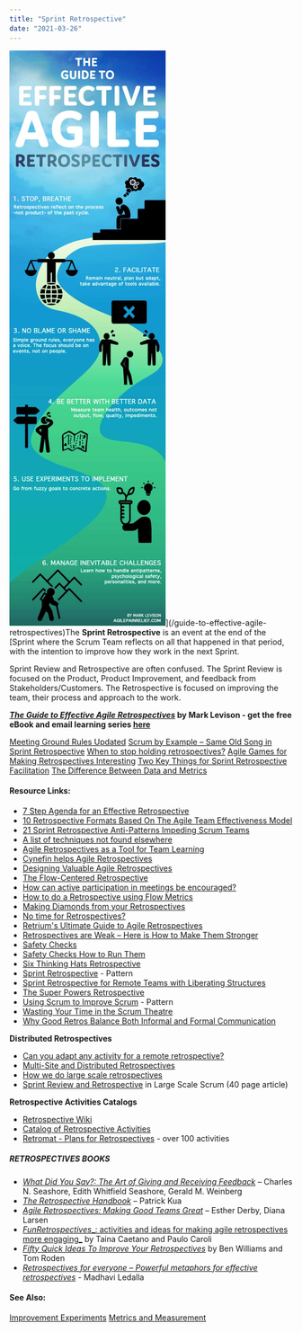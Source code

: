 ```yaml
---
title: "Sprint Retrospective"
date: "2021-03-26"
---
```


![The Guide to Effective Agile Retrospectives Infographic by Mark Levison Agile Pain Relief](images/The-Guide-to-Effective-Agile-Retrospectives-infographic-v1-1-1-scaled.jpg)](/guide-to-effective-agile-retrospectives)The **Sprint Retrospective** is an event at the end of the [Sprint where the Scrum Team reflects on all that happened in that period, with the intention to improve how they work in the next Sprint.

Sprint Review and Retrospective are often confused. The Sprint Review is focused on the Product, Product Improvement, and feedback from Stakeholders/Customers. The Retrospective is focused on improving the team, their process and approach to the work.

**[_The Guide to Effective Agile Retrospectives_](/guide-to-effective-agile-retrospectives) by Mark Levison - get the free eBook and email learning series [here](/guide-to-effective-agile-retrospectives)**

[Meeting Ground Rules Updated](/blog/meeting-ground-rules-updated.html) [Scrum by Example – Same Old Song in Sprint Retrospective](/blog/same-old-song-in-sprint-retrospective.html) [When to stop holding retrospectives?](/blog/when-to-stop-holding-retrospectives.html) [Agile Games for Making Retrospectives Interesting](/blog/agile-games-for-making-retrospectives-interesting.html) [Two Key Things for Sprint Retrospective Facilitation](/blog/two-key-things-for-sprint-retrospective-facilitation.html) [The Difference Between Data and Metrics](/blog/be-better-with-better-data.html)

#### Resource Links:

- [7 Step Agenda for an Effective Retrospective](https://www.thoughtworks.com/insights/blog/7-step-agenda-effective-retrospective)
- [10 Retrospective Formats Based On The Agile Team Effectiveness Model](https://medium.com/the-liberators/10-retrospective-formats-based-on-the-agile-team-effectiveness-model-98936622d11b)
- [21 Sprint Retrospective Anti-Patterns Impeding Scrum Teams](https://age-of-product.com/sprint-retrospective-anti-patterns/)
- [A list of techniques not found elsewhere](https://medium.com/agile-outside-the-box/looking-for-a-new-retrospective-technique-try-one-of-these-19a109b1f1cd)
- [Agile Retrospectives as a Tool for Team Learning](https://www.agilealliance.org/agile-retrospectives-as-a-tool-for-team-learning/)
- [Cynefin helps Agile Retrospectives](https://teotti.com/cynefin-helps-agile-retrospectives/)
- [Designing Valuable Agile Retrospectives](https://www.benlinders.com/2014/designing-valuable-agile-retrospectives/)
- [The Flow-Centered Retrospective](https://medium.com/idealo-tech-blog/the-flow-centered-retrospective-learn-to-make-your-team-flow-986485b35975)
- [How can active participation in meetings be encouraged?](https://www.retrium.com/blog/how-to-encourage-your-team-to-speak-up-in-meetings)
- [How to do a Retrospective using Flow Metrics](https://medium.com/the-liberators/how-to-do-a-retrospective-using-flow-metrics-612bf48bdeba)
- [Making Diamonds from your Retrospectives](https://www.agile42.com/en/blog/making-diamonds-your-retrospectives-diamond-participatory-decision-making)
- [No time for Retrospectives?](https://chrisdaviescoach.medium.com/no-time-for-retrospectives-a41edb3a5bbf)
- [Retrium's Ultimate Guide to Agile Retrospectives](https://www.retrium.com/ultimate-guide-to-agile-retrospectives/intro)
- [Retrospectives are Weak – Here is How to Make Them Stronger](https://www.infoq.com/articles/retrospectives-weak-stronger/)
- [Safety Checks](https://stevenmsmith.com/ar-safety-check/)
- [Safety Checks How to Run Them](https://lizkeogh.com/2012/12/05/how-to-run-safety-checks/)
- [Six Thinking Hats Retrospective](https://unconsciousagile.com/2024/02/17/six-thinking-hats-retrospective.html)
- [Sprint Retrospective](https://sites.google.com/a/scrumplop.org/published-patterns/value-stream/sprint/sprint-retrospective) - Pattern
- [Sprint Retrospective for Remote Teams with Liberating Structures](https://medium.com/serious-scrum/sprint-retrospective-for-distributed-teams-with-liberating-structures-b4a9a685d075)
- [The Super Powers Retrospective](https://www.andycleff.com/2018/03/team-superpowers-retrospective/)
- [Using Scrum to Improve Scrum](https://sites.google.com/a/scrumplop.org/published-patterns/retrospective-pattern-language/scrumming-the-scrum) - Pattern
- [Wasting Your Time in the Scrum Theatre](https://janfarkas.com/wasting-time-in-scrum-theatre-sprint_retrospective/)
- [Why Good Retros Balance Both Informal and Formal Communication](https://www.retrium.com/blog/why-good-retrospectives-balance-informal-and-formal-communication)

**Distributed Retrospectives**

- [Can you adapt any activity for a remote retrospective?](https://retromat.org/blog/can-you-adapt-any-activity-for-a-remote-retrospective/)
- [Multi-Site and Distributed Retrospectives](https://www.agiletrainings.eu/2015/12/06/multi-site-and-distributed-retrospectives/)
- [How we do large scale retrospectives](https://engineering.atspotify.com/2015/11/large-scale-retros/)
- [Sprint Review and Retrospective](https://www.informit.com/articles/article.aspx?p=1564482) in Large Scale Scrum (40 page article)

**Retrospective Activities Catalogs**

- [Retrospective Wiki](https://retrospectivewiki.org/index.php?title=Agile_Retrospective_Resource_Wiki)
- [Catalog of Retrospective Activities](https://www.funretrospectives.com/)
- [Retromat - Plans for Retrospectives](https://retromat.org/en/?id=85-62-58-72-17) - over 100 activities

##### RETROSPECTIVES BOOKS

- [_What Did You Say?: The Art of Giving and Receiving Feedback_](https://www.amazon.com/What-Did-You-Say-Receiving/dp/0965043002/&tag=notesfromatoo-20) – Charles N. Seashore, Edith Whitfield Seashore, Gerald M. Weinberg
- [_The Retrospective Handbook_](https://leanpub.com/the-retrospective-handbook) – Patrick Kua
- [_Agile Retrospectives: Making Good Teams Great_](https://www.amazon.ca/Agile-Retrospectives-Making-Teams-Great/dp/0977616649/&tag=notesfromatoo-20) – Esther Derby, Diana Larsen
- [_FunRetrospectives__: activities and ideas for making agile retrospectives more engaging_](https://www.amazon.ca/FunRetrospectives-activities-making-retrospectives-engaging/dp/6586660076/&tag=notesfromatoo-20) by Taina Caetano and Paulo Caroli
- [_Fifty Quick Ideas To Improve Your Retrospectives_](https://fiftyquickideas.com/) by Ben Williams and Tom Roden
- _[Retrospectives for everyone – Powerful metaphors for effective retrospectives](https://www.amazon.ca/Retrospectives-everyone-metaphors-effective-retrospectives/dp/164760849X/&tag=notesfromatoo-20)_ - Madhavi Ledalla

#### See Also:

[Improvement Experiments](/glossary/improvement-experiments) [Metrics and Measurement](/glossary/metrics-and-measurement)
